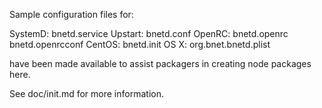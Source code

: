 Sample configuration files for:

SystemD: bnetd.service
Upstart: bnetd.conf
OpenRC:  bnetd.openrc
         bnetd.openrcconf
CentOS:  bnetd.init
OS X:    org.bnet.bnetd.plist

have been made available to assist packagers in creating node packages here.

See doc/init.md for more information.
